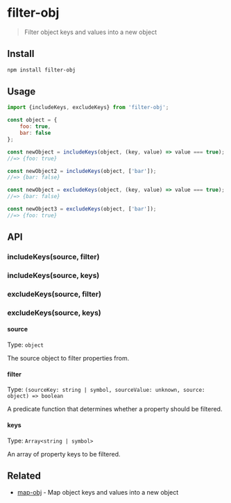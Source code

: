 # filter-obj

> Filter object keys and values into a new object

## Install

```sh
npm install filter-obj
```

## Usage

```js
import {includeKeys, excludeKeys} from 'filter-obj';

const object = {
	foo: true,
	bar: false
};

const newObject = includeKeys(object, (key, value) => value === true);
//=> {foo: true}

const newObject2 = includeKeys(object, ['bar']);
//=> {bar: false}

const newObject = excludeKeys(object, (key, value) => value === true);
//=> {bar: false}

const newObject3 = excludeKeys(object, ['bar']);
//=> {foo: true}
```

## API

### includeKeys(source, filter)
### includeKeys(source, keys)
### excludeKeys(source, filter)
### excludeKeys(source, keys)

#### source

Type: `object`

The source object to filter properties from.

#### filter

Type: `(sourceKey: string | symbol, sourceValue: unknown, source: object) => boolean`

A predicate function that determines whether a property should be filtered.

#### keys

Type: `Array<string | symbol>`

An array of property keys to be filtered.

## Related

- [map-obj](https://github.com/sindresorhus/map-obj) - Map object keys and values into a new object
